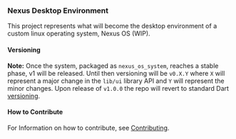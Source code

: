 ### Nexus Desktop Environment

This project represents what will become the desktop environment of a custom linux operating system, Nexus OS (WIP). 


#### Versioning

__Note:__
Once the system, packaged as `nexus_os_system`, reaches a stable phase, v1 will be released. Until then versioning will be `v0.X.Y` where `X` will represent a major change in the `lib/ui` library API and `Y` will represent the minor changes. Upon release of `v1.0.0` the repo will revert to standard Dart [versioning](https://dart.dev/tools/pub/versioning#semantic-versions).

#### How to Contribute

For Information on how to contribute, see [Contributing](docs/CONTRIBUTING.md).
